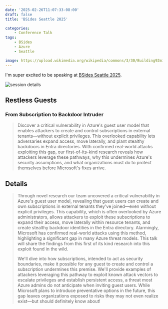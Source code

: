 ```yaml
---
date: '2025-02-26T11:07:33-08:00'
draft: false
title: 'BSides Seattle 2025'

categories:
    - Conference Talk
tags:
    - BSides
    - Azure
    - Seattle

image: https://upload.wikimedia.org/wikipedia/commons/3/30/Building92microsoft.jpg
---
```


I'm super excited to be speaking at [BSides Seattle 2025](https://www.bsidesseattle.com/).

![session details](img/bsides-seattle-2025.png)

## Restless Guests

### From Subscription to Backdoor Intruder

> Discover a critical vulnerability in Azure's guest user model that enables attackers to create and control subscriptions in external tenants—without explicit privileges. This overlooked capability lets adversaries expand access, move laterally, and plant stealthy backdoors in Entra directories. With confirmed real-world attacks exploiting this gap, our first-of-its-kind research reveals how attackers leverage these pathways, why this undermines Azure's security assumptions, and what organizations must do to protect themselves before Microsoft's fixes arrive.

## Details

> Through novel research our team uncovered a critical vulnerability in Azure's guest user model, revealing that guest users can create and own subscriptions in external tenants they've joined—even without explicit privileges. This capability, which is often overlooked by Azure administrators, allows attackers to exploit these subscriptions to expand their access, move laterally within resource tenants, and create stealthy backdoor identities in the Entra directory. Alarmingly, Microsoft has confirmed real-world attacks using this method, highlighting a significant gap in many Azure threat models. This talk will share the findings from this first of its kind research into this exploit found in the wild.
>
> We'll dive into how subscriptions, intended to act as security boundaries, make it possible for any guest to create and control a subscription undermines this premise. We'll provide examples of attackers leveraging this pathway to exploit known attack vectors to escalate privileges and establish persistent access, a threat most Azure admins do not anticipate when inviting guest users. While Microsoft plans to introduce preventative options in the future, this gap leaves organizations exposed to risks they may not even realize exist––but should definitely know about!
